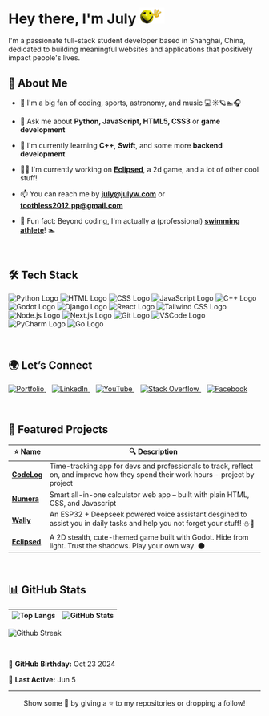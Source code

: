 
# Hey there, I'm July <img src="hullo.gif" alt="yellow smily face :)" width=50>
I'm a passionate full-stack student developer based in Shanghai, China, dedicated to building meaningful websites and applications that positively impact people's lives.

## 👀 About Me
- 👀 I'm a big fan of coding, sports, astronomy, and music 💻☀️🪐🏊🎧
  
- 💬 Ask me about **Python, JavaScript, HTML5, CSS3** or **game development**
  
- 🧠 I'm currently learning **C++**, **Swift**, and some more **backend development**
  
- 🧑‍💻 I'm currently working on **[Eclipsed](https://github.com/JLW-7/Eclipsed)**, a 2d game, and a lot of other cool stuff!
  
- 📫 You can reach me by **[july@julyw.com](mailto:july@julyw.com)** or **[toothless2012.pp@gmail.com](mailto:toothless2012.pp@gmail.com)**

- 🍄 Fun fact: Beyond coding, I'm actually a (professional) **[swimming athlete](https://swimcloud.com/swimmer/1340903)**! 🏊

<br>

## 🛠️ Tech Stack

<img src="https://upload.wikimedia.org/wikipedia/commons/c/c3/Python-logo-notext.svg" width="50" height="50" alt="Python Logo"> <img src="https://upload.wikimedia.org/wikipedia/commons/6/61/HTML5_logo_and_wordmark.svg" width="50" height="50" alt="HTML Logo"> <img src="https://upload.wikimedia.org/wikipedia/commons/6/62/CSS3_logo.svg" width="50" height="50" alt="CSS Logo"> <img src="https://upload.wikimedia.org/wikipedia/commons/6/6a/JavaScript-logo.png" width="50" height="50" alt="JavaScript Logo">
<img src="https://upload.wikimedia.org/wikipedia/commons/1/18/ISO_C%2B%2B_Logo.svg" width="50" height="50" alt="C++ Logo"> <img src="https://encrypted-tbn0.gstatic.com/images?q=tbn:ANd9GcQ9BifcVcZfa4AL5OSVP_xe43d51GpuIC1agA&s" width="50" height="50" alt="Godot Logo"> <img src="https://www.svgrepo.com/show/353657/django-icon.svg" width="50" height="50" alt="Django Logo"> <img src="https://upload.wikimedia.org/wikipedia/commons/a/a7/React-icon.svg" width="50" height="50" alt="React Logo"> <img src="https://www.drupal.org/files/styles/grid-3-2x/public/project-images/screenshot_361.png?itok=w4CzcWyb" width="50" height="50" alt="Tailwind CSS Logo"> <img src="https://upload.wikimedia.org/wikipedia/commons/d/d9/Node.js_logo.svg" width="50" height="50" alt="Node.js Logo"> <img src="https://upload.wikimedia.org/wikipedia/commons/8/8e/Nextjs-logo.svg" width="50" height="50" alt="Next.js Logo"> <img src="https://upload.wikimedia.org/wikipedia/commons/thumb/3/3f/Git_icon.svg/2048px-Git_icon.svg.png" width="50" height="50" alt="Git Logo"> <img src="https://upload.wikimedia.org/wikipedia/commons/thumb/9/9a/Visual_Studio_Code_1.35_icon.svg/2048px-Visual_Studio_Code_1.35_icon.svg.png" width="50" height="50" alt="VSCode Logo"> <img src="https://upload.wikimedia.org/wikipedia/commons/thumb/1/1d/PyCharm_Icon.svg/1024px-PyCharm_Icon.svg.png" width="50" height="50" alt="PyCharm Logo"> <img src="https://go.dev/blog/go-brand/Go-Logo/PNG/Go-Logo_Blue.png" width="50" height="50" alt="Go Logo">

<br>

## 🌍 Let’s Connect
<p>
  <a href="https://julyw.com/" target="_blank" title="Portfolio">
    <img src="https://cdn-icons-png.freepik.com/256/16240/16240302.png?ga=GA1.1.1298641484.1743507429&semt=ais_hybrid" width="40" alt="Portfolio"/>
  </a>&nbsp;&nbsp;
  <a href="https://www.linkedin.com/in/july-wu-85b3052a1/" target="_blank" title="LinkedIn">
    <img src="https://img.icons8.com/ios-filled/50/0077B5/linkedin.png" width="40" alt="LinkedIn"/>
  </a>&nbsp;&nbsp;
  <a href="https://www.youtube.com/@julywu7" target="_blank" title="YouTube">
    <img src="https://img.icons8.com/ios-filled/50/FF0000/youtube-play.png" width="40" alt="YouTube"/>
  </a>&nbsp;&nbsp;
  <a href="https://stackoverflow.com/users/29459174/july" target="_blank" title="Stack Overflow">
    <img src="https://img.icons8.com/ios-filled/50/FE7A16/stackoverflow.png" width="40" alt="Stack Overflow"/>
  </a>&nbsp;&nbsp;
  <a href="https://www.facebook.com/profile.php?id=61572697954233" target="_blank" title="Facebook">
    <img src="https://img.icons8.com/ios-filled/50/1877F2/facebook-new.png" width="40" alt="Facebook"/>
  </a>
</p>

<br>

## 🧪 Featured Projects

| ⭐ Name | 🔍 Description |
|--|--|
| [**CodeLog**](https://github.com/JLW-7/CodeLog) | Time-tracking app for devs and professionals to track, reflect on, and improve how they spend their work hours - project by project|
| [**Numera**](https://github.com/JLW-7/Numera-Calculator-Website) | Smart all-in-one calculator web app – built with plain HTML, CSS, and Javascript |
| [**Wally**](https://github.com/JLW-7/wally-c) | An ESP32 + Deepseek powered voice assistant desgined to assist you in daily tasks and help you not forget your stuff! ⛄📢 |
| [**Eclipsed**](https://github.com/JLW-7/Eclipsed) | A 2D stealth, cute-themed game built with Godot. Hide from light. Trust the shadows. Play your own way. 🌑 |

<br>

## 📊 GitHub Stats
| ![Top Langs](https://github-readme-stats.vercel.app/api/top-langs/?username=JLW-7&layout=donut&langs_count=6&card_width=300&hide_border=true) | ![GitHub Stats](https://github-readme-stats.vercel.app/api?username=JLW-7&show_icons=true&count_private=true&hide_border=true&show=reviews) |  
|---|---|

![Github Streak](https://github-readme-streak-stats.herokuapp.com/?user=JLW-7&card_width=875)

<br>

🎂 **GitHub Birthday:** Oct 23 2024  

📅 **Last Active:** Jun 5

---

<p align="center">
  Show some 💙 by giving a ⭐ to my repositories or dropping a follow!
</p>




<!---
JLW-7/JLW-7 is a ✨ special ✨ repository because its `README.md` (this file) appears on your GitHub profile.  
You can click the Preview link to take a look at your changes.  
--->








